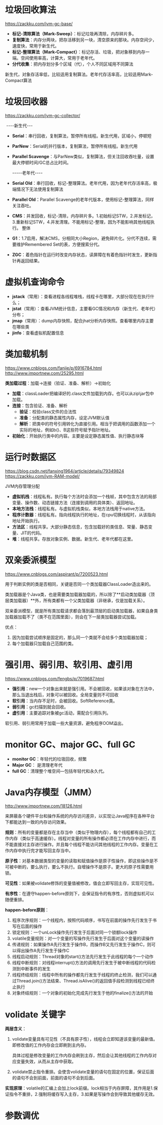 # 垃圾回收算法
https://zackku.com/jvm-gc-base/

- **标记-清除算法（Mark-Sweep）**：标记垃圾再清除，内存碎片多。
- **复制算法**：内存分两块，把存活移到另一块，清空原来的那块。内存空间少，速度快，常用于新生代。
- **标记-整理算法（Mark-Compact）**：标记存活、垃圾，把对象移到内存一端。空间使用率高，计算大，常用于老年代。
- **分代收集**：把内存划分多个区域（代），个人不同区域用不同算法

新生代，对象存活率低，比较适用复制算法。老年代存活率高，比较适用Mark-Compact算法

# 垃圾回收器
https://zackku.com/jvm-gc-collector/

​       ----新生代---

- **Serial**：串行回收，复制算法，暂停所有线程。新生代用，区域小，停顿短

- **ParNew**：Serial的并行版本，复制算法，暂停所有线程。新生代用

- **Parallel Scavenge**：与ParNew类似，复制算法，但关注回收吞吐量，设置最大停顿时间/GC总占比时间。

  -----老年代----

- **Serial Old**：串行回收，标记-整理算法。老年代用，因为老年代存活率高，极端情况下无法使用复制算法

- **Parallel Old**：Parallel Scavenge的老年代版本，使用标记-整理算法，同样关注吞吐。

- **CMS**：并发回收，标记-清除，内存碎片多。1.初始标记STW，2.并发标记，3.重新标记STW，4.并发清理。不能用标记-整理，因为不能影响其他线程执行。
  整体

- **G1**：1.7启用，解决CMS，分相同大小Region，避免碎片化。分代不连续，需要维护Remembered Set的表，方便搜索分代。

- **ZGC**：着色指针在运行时改变内存状态，读屏障在有着色指针时发生，更新指针再返回结果。

# 虚拟机查询命令

- **jstack**（常用）：查看进程各线程堆栈，线程卡在哪里，大部分现在在执行什么；
- **jstat**（常用）：查看JVM统计信息，主要看GC情况和内存（新生代、老年代）分布；
- **jmap**（常用）：dump内存快照，配合jhat分析内存快照。查看哪里内存主要在哪些类
- **jinfo**：查看虚拟机配置信息

# 类加载机制
https://www.cnblogs.com/fanjie/p/6916784.html
http://www.importnew.com/25295.html

**类加载过程**：加载->连接（验证、准备、解析）->初始化

- **加载**：classLoader把编译好的.class文件加载到内存。也可以从zip\jar包中加载。
- **连接**：包含验证、准备、解析
  - **验证**：校验class文件的合法性
  - **准备**：分配类的静态属性内存，设定JVM默认值
  - **解析**：把类中的符号引用转化为直接引用。相当于把调用的函数添加一个实际的地址，例如b()、B这些符号赋予指针地址。
- **初始化**：开始执行类中的内容。主要是设定静态属性值、执行静态块等

# 运行时数据区
https://blog.csdn.net/fanxing1964/article/details/79349824
https://zackku.com/jvm-RAM-model/

JVM内存管理分配

- **虚拟机栈**：线程私有。执行每个方法时会添加一个栈帧，其中包含方法的局部变量、操作数、动态链接方法（连接到调用的具体类）、返回地址。
- **本地方法栈**：线程私有。与虚拟机栈类似，本地方法栈用于native方法。
- **程序计数器**：线程私有。指向线程执行的地址，在cpu切换线程时，从该指向地址开始执行。
- **方法区**：线程共享。大部分静态信息，包含加载好的类信息、常量、静态变量、JIT的代码。
- **堆**：线程共享。存放对象实例、数据。新生代、老年代都在这里。

# 双亲委派模型
https://www.cnblogs.com/aspirant/p/7200523.html

用于判断实例的类是否相同，关键是否同一个类加载器ClassLoader造出来的。

类加载器是个Java类，也是需要类加载器加载的，所以除了**启动类加载器（顶层类加载器）**外，所有类都有一个父类加载器（非继承，仅是加载关系）。

双亲委派模型，就是所有类加载请求都会落到最顶层的启动类加载器，如果自身类加载器加载不了（类不在范围里面），则会在下一层类加载器尝试加载。

优点：

1. 因为加载尝试顺序是固定的，那么同一个类就不会给多个类加载器加载；
2. 每个加载器只加载自己范围的类。

# 强引用、弱引用、软引用、虚引用
https://www.cnblogs.com/fengbs/p/7019687.html

- **强引用**：new一个对象出来就是强引用。不会被回收，如果该对象在方法中，那么当退出栈后，对象可以被回收。全局变量则不可回收
- **软引用**：当内存不足时，会被回收。SoftReference类。
- **弱引用**：gc扫描到就会回收。
- **虚引用**：主要追踪对象被gc活动，需配合引用队列。

软引用、弱引用常用于加载一些大量资源，避免程序OOM溢出。

# monitor GC、major GC、full GC

- **monitor GC**：年轻代的垃圾回收，频繁
- **Major GC**： 是清理老年代
- **full GC**：清理整个堆空间—包括年轻代和永久代。

# Java内存模型（JMM）

http://www.importnew.com/18126.html

来屏蔽各个硬件平台和操作系统的内存访问差异，以实现让Java程序在各种平台下都能达到一致的内存访问效果。

**规则**：所有的变量都是存在主存当中（类似于物理内存），每个线程都有自己的工作内存（类似于高速缓存）。线程对变量的所有操作都必须在工作内存中进行，而不能直接对主存进行操作。并且每个线程不能访问其他线程的工作内存。变量在工作内存中执行完才能写回主存当中。

**原子性**：对基本数据类型的变量的读取和赋值操作是原子性操作，即这些操作是不可被中断的，要么执行，要么不执行。自增操作不是原子。更大的原子性需要用锁。

**可见性**：如果被volidate修饰的变量值被修改，值会立即写回主存，实现可见性。

**有序性**：在遵守happen-before原则下，会保证指令的有序性，否则虚拟机可以随便重排。

**happen-before原则**：

1. 程序次序规则：一个线程内，按照代码顺序，书写在前面的操作先行发生于书写在后面的操作
2. 锁定规则：一个unLock操作先行发生于后面对同一个锁额lock操作
3. volatile变量规则：对一个变量的写操作先行发生于后面对这个变量的读操作
4. 传递规则：如果操作A先行发生于操作B，而操作B又先行发生于操作C，则可以得出操作A先行发生于操作C
5. 线程启动规则：Thread对象的start()方法先行发生于此线程的每个一个动作
6. 线程中断规则：对线程interrupt()方法的调用先行发生于被中断线程的代码检测到中断事件的发生
7. 线程终结规则：线程中所有的操作都先行发生于线程的终止检测，我们可以通过Thread.join()方法结束、Thread.isAlive()的返回值手段检测到线程已经终止执行
8. 对象终结规则：一个对象的初始化完成先行发生于他的finalize()方法的开始

# volidate 关键字

**两层含义**：

1. volidate变量具有可见性（不具有原子性），线程会立即知道该变量的最新值。即修改值的工作内存会立即刷到主内存。

   具体过程是修改变量的工作内存会刷到主存，然后会让其他线程的工作内存对应变量失效，从而从主存中获取。

2. volidate禁止指令重排。会使含volidate变量的语句在固定的位置，保证后面的语句不会到前面，前面的语句不会到后面。

**实现原理**：volatile的汇编上会加上lock前缀。lock相当于内存屏障，其作用是1.保证指令不重排，2.强制将缓存写入主存，3.如果是写操作会到导致其他缓存无效。



# 参数调优





